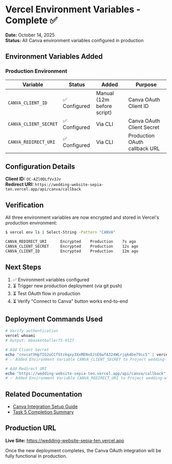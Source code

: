 # Vercel Environment Variables - Complete ✅

**Date:** October 14, 2025  
**Status:** All Canva environment variables configured in production

## Environment Variables Added

### Production Environment

| Variable | Status | Added | Purpose |
|----------|--------|-------|---------|
| `CANVA_CLIENT_ID` | ✅ Configured | Manual (12m before script) | Canva OAuth Client ID |
| `CANVA_CLIENT_SECRET` | ✅ Configured | Via CLI | Canva OAuth Client Secret |
| `CANVA_REDIRECT_URI` | ✅ Configured | Via CLI | Production OAuth callback URL |

## Configuration Details

**Client ID:** `OC-AZl0DLfVv3Jv`  
**Redirect URI:** `https://wedding-website-sepia-ten.vercel.app/api/canva/callback`

## Verification

All three environment variables are now encrypted and stored in Vercel's production environment:

```bash
$ vercel env ls | Select-String -Pattern "CANVA"

CANVA_REDIRECT_URI      Encrypted    Production    7s ago
CANVA_CLIENT_SECRET     Encrypted    Production    12s ago
CANVA_CLIENT_ID         Encrypted    Production    12m ago
```

## Next Steps

1. ✅ Environment variables configured
2. ⏳ Trigger new production deployment (via git push)
3. ⏳ Test OAuth flow in production
4. ⏳ Verify "Connect to Canva" button works end-to-end

## Deployment Commands Used

```powershell
# Verify authentication
vercel whoami
# Output: bbasketballer75-9127

# Add Client Secret
echo "cnvcatVHpfIG2oCCf5tzkqxy3XxMENxEJsE6wfA324WLrjqk4be79cc5" | vercel env add CANVA_CLIENT_SECRET production
# ✅ Added Environment Variable CANVA_CLIENT_SECRET to Project wedding-website

# Add Redirect URI
echo "https://wedding-website-sepia-ten.vercel.app/api/canva/callback" | vercel env add CANVA_REDIRECT_URI production
# ✅ Added Environment Variable CANVA_REDIRECT_URI to Project wedding-website
```

## Related Documentation

- [Canva Integration Setup Guide](./CANVA-INTEGRATION-SETUP-2025-10-14.md)
- [Task 5 Completion Summary](./TASK-5-CANVA-COMPLETE-2025-10-14.md)

## Production URL

**Live Site:** https://wedding-website-sepia-ten.vercel.app

Once the new deployment completes, the Canva OAuth integration will be fully functional in production.
